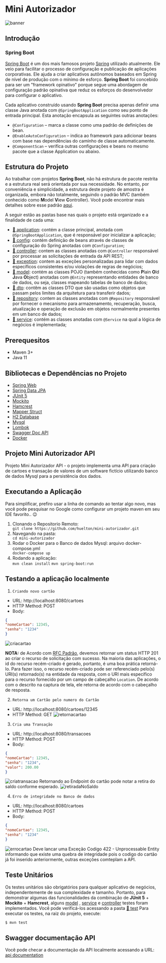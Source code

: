 # Mini Autorizador 
![banner](https://github.com/huelton/mini-autorizador/blob/main/src/main/java/com/vr/project/assets/banner.jpeg)

## Introdução

### Spring Boot
[Spring Boot](https://spring.io/projects/spring-boot) é um dos mais famosos projeto [Spring](https://spring.io/projects/spring-framework) utilizado atualmente. Ele veio para facilitar o processo de configuração e publicação de aplicações corporativas. Ele ajuda a criar aplicativos autônomos baseados em Spring de nível de produção com o mínimo de esforço. **Spring Boot** foi concebido para ser um "framework opinativo" porque segue uma abordagem de configuração padrão opinativa que reduz os esforços do desenvolvedor para configurar o aplicativo.

Cada aplicativo construído usando **Spring Boot** precisa apenas definir uma classe Java anotada com `@SpringBootApplication` como seu ponto de entrada principal. Esta anotação encapsula as seguintes outras anotações:
- `@Configuration` – marca a classe como uma padrão de definições de bean.
- `@EnableAutoConfiguration` – indica ao framework para adicionar beans com base nas dependências do caminho de classe automaticamente.
- `@ComponentScan` – verifica outras configurações e beans no mesmo pacote que a classe Application ou abaixo.


## Estrutura do Projeto
Ao trabalhar com projetos **Spring Boot**, não há estrutura de pacote restrita e a estrutura real será orientada por sua necessidade. No entanto, por conveniência e simplicidade, a estrutura deste projeto de amostra é organizada, embora não totalmente, seguindo o padrão MVC (também conhecido como **M**odel **V**iew **C**ontroller). Você pode encontrar mais detalhes sobre esse padrão [aqui](https://examples.javacodegeeks.com/spring-mvc-architecture-overview-example/).

A seguir estão as pastas base nas quais o projeto está organizado e a finalidade de cada uma:
- [📁 application](src/main/java/com/vr/project): contém a classe principal, anotada com `@SpringBootApplication`, que é responsável por inicializar a aplicação;
- [📁 config](src/main/java/com/vr/project/config): contém definição de beans através de classes de configuração do Spring anotadas com `@Configuration`;
- [📁 controller](src/main/java/com/vr/project/controller): contem as classes anotadas com `@Controller` responsável por processar as solicitações de entrada da API REST;
- [📁 exception](src/main/java/com/vr/project/exception): contem as exceções personalizadas para lidar com dados específicos consistentes e/ou violações de regras de negócios;
- [📁 model](src/main/java/com/vr/project/model): contém as classes POJO (também conhecidas como **P**lain **O**ld **J**ava **O**bject) anotadas com `@Entity` representando entidades de banco de dados, ou seja, classes mapeando tabelas de banco de dados;
- [📁 dto](src/main/java/com/vr/project/dto): contêm as classes DTO que são usadas como objetos que passam pelos limites da arquitetura para transferir dados; 
- [📁 repository](src/main/java/com/vr/project/repository): contem as classes anotadas com `@Repository` responsável por fornecer o mecanismo para armazenamento, recuperação, busca, atualização e operação de exclusão em objetos normalmente presentes em um banco de dados;
- [📁 service](src/main/java/com/vr/project/service): contém as classes anotadas com `@Service` na qual a lógica de negócios é implementada;

## Prerequesitos
- Maven 3+
- Java 11


## Bibliotecas e Dependências no Projeto
- [Spring Web](https://docs.spring.io/spring-framework/docs/current/reference/html/web.html)
- [Spring Data JPA](https://spring.io/projects/spring-data-jpa)
- [JUnit 5](https://junit.org/junit5/)
- [Mockito](https://site.mockito.org/)
- [Hamcrest](http://hamcrest.org/)
- [Mapper Struct](https://mapstruct.org/)
- [H2 Database](https://www.h2database.com/html/main.html)
- [Mysql](https://www.mysql.com/)
- [Lombok](https://projectlombok.org/)
- [Swagger Doc API](https://swagger.io/)
- [Docker](https://docs.docker.com/)


## Projeto Mini Autorizador API 
Projeto Mini Autorizador API - o projeto implementa uma API para criação de cartoes e transação de valores de um software fictício utilizando banco de dados Mysql para a persistência dos dados.

## Executando a Aplicação
Para simplificar, prefiro usar a linha de comando ao tentar algo novo, mas você pode pesquisar no Google como configurar um projeto maven em seu IDE favorito.. 😉
<ol>
<li>Clonando o Repositorio Remoto:</li>
  <code>git clone https://github.com/huelton/mini-autorizador.git</code>
<li>Navegando na pasta:</li>
  <code>cd mini-autorizador</code>
<li>Rodar o Docker para o Banco de dados Mysql: arquivo docker-compose.yml</li>
  <code>docker-compose up</code>
<li>Rodando a aplicação:</li>
  <code>mvn clean install</code>
  <code>mvn spring-boot:run</code>
</ol>

## Testando a aplicação localmente
1. `Criando novo cartão`
- URL: http://localhost:8080/cartoes
- HTTP Method: POST
- Body:
````json
{
"nomeCartao": 12345,
"senha": "1234"
}  
````
  ![criacartao](https://github.com/huelton/mini-autorizador/blob/main/src/main/java/com/vr/project/assets/imagem1.jpeg)
  
**NOTA:** de Acordo com [RFC Padrão](https://www.w3.org/Protocols/rfc2616/rfc2616-sec10.html), devemos retornar um status HTTP 201 ao criar o recurso de solicitação com sucesso. Na maioria das aplicações, o id do recurso recém-criado é gerado, portanto, é uma boa prática retorná-lo. Para fazer isso, o recurso recém-criado pode ser referenciado pelo(s) URI(s) retornado(s) na entidade da resposta, com o URI mais específico para o recurso fornecido por um campo de cabeçalho `Location`. De acordo com o descrito na captura de tela, ele retorna de acordo com o cabeçalho de resposta.

2. `Retorna um Cartão pelo numero do Cartão`
- URL: http://localhost:8080/cartoes/12345
- HTTP Method: GET
  ![retornacartao](https://github.com/huelton/mini-autorizador/blob/main/src/main/java/com/vr/project/assets/imagem2.jpeg)

3. `Cria uma Transação`
- URL: http://localhost:8080/transacoes
- HTTP Method: POST
- Body:
````json
{
"nomeCartao": 12345,
"senha": "1234",
"valor": 200.00
}  
````
  ![criatransacao](https://github.com/huelton/mini-autorizador/blob/main/src/main/java/com/vr/project/assets/imagem3.jpeg)
Retornando ao Endpoint do cartão pode notar a retira do saldo conforme esperado.
  ![retiradaNoSaldo](https://github.com/huelton/mini-autorizador/blob/main/src/main/java/com/vr/project/assets/imagem4.jpeg)


4. `Erro de integridade no Banco de dados`
- URL: http://localhost:8080/cartoes
- HTTP Method: POST
- Body:
````json
{
"nomeCartao": 12345,
"senha": "1234"
}  
````
  ![errocartao](https://github.com/huelton/mini-autorizador/blob/main/src/main/java/com/vr/project/assets/imagem5.jpeg)
Deve lancar uma Exceção Codigo 422 - Unprocessable Entity informando que existe uma quebra de integridade pois o codigo do cartão já foi inserido anteriormente, outras exceções comteplam a API.

## Teste Unitários

Os testes unitários são obrigatórios para qualquer aplicativo de negócios, independentemente de sua complexidade e tamanho. Portanto, para demonstrar algumas das funcionalidades da combinação de **JUnit 5** + **Mockito** + **Hamcrest**, alguns [model](./src/test/java/com/vr/project/model) , [service](./src/test/java/com/vr/project/service) e [controller](./src/test/java/com/vr/project/controller) testes foram implementados. Você pode verificá-los acessando a pasta  [📁 test](./src/test/java/com/vr/project) Para executar os testes, na raiz do projeto, execute:

````bash
$ mvn test
````
## Swagger documentação API
Você pode checar a documentação da API localmente acessando a URL:  [api documentation](http://localhost:8080/swagger-ui.html#)

